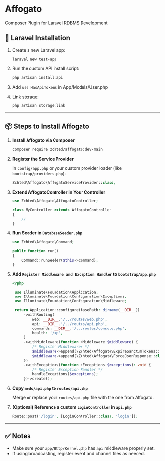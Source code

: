 # Affogato

Composer Plugin for Laravel RDBMS Development

## 🔧 Laravel Installation

1. Create a new Laravel app:

   ```bash
   laravel new test-app
   ```

2. Run the custom API install script:

   ```bash
   php artisan install:api
   ```

3. Add `use HasApiTokens` in App/Models/User.php

4. Link storage:

   ```bash
   php artisan storage:link
   ```

---

## 📦 Steps to Install Affogato

1. **Install Affogato via Composer**

   ```bash
   composer require zchted/affogato:dev-main
   ```

2. **Register the Service Provider**

   In `config/app.php` or your custom provider loader (like `bootstrap/providers.php`):

   ```php
   Zchted\Affogato\AffogatoServiceProvider::class,
   ```

3. **Extend AffogatoController in Your Controller**

   ```php
   use Zchted\Affogato\AffogatoController;

   class MyController extends AffogatoController
   {
       //
   }
   ```

4. **Run Seeder in `DatabaseSeeder.php`**

   ```php
   use Zchted\Affogato\Command;

   public function run()
   {
       Command::runSeeder($this->command);
   }
   ```

5. **Add `Register Middleware and Exception Handler` to `bootstrap/app.php`**

   ```php
   <?php

    use Illuminate\Foundation\Application;
    use Illuminate\Foundation\Configuration\Exceptions;
    use Illuminate\Foundation\Configuration\Middleware;

    return Application::configure(basePath: dirname(__DIR__))
        ->withRouting(
            web: __DIR__.'/../routes/web.php',
            api: __DIR__.'/../routes/api.php',
            commands: __DIR__.'/../routes/console.php',
            health: '/up',
        )
        ->withMiddleware(function (Middleware $middleware) {
            /* Register Middlewares */
            $middleware->append(\Zchted\Affogato\ExpireSanctumTokens::class);
            $middleware->append(\Zchted\Affogato\ForceJsonResponse::class);
        })
        ->withExceptions(function (Exceptions $exceptions): void {
            /* Register Exception Handler */
            handleExceptions($exceptions);
        })->create();
   ```

6. **Copy `mods/api.php` to `routes/api.php`**

   Merge or replace your `routes/api.php` file with the one from Affogato.

7. **(Optional) Reference a custom `LoginController` in `api.php`**
   ```php
   Route::post('/login', [LoginController::class, 'login']);
   ```

---

## ✅ Notes

- Make sure your `app/Http/Kernel.php` has `api` middleware properly set.
- If using broadcasting, register event and channel files as needed.
